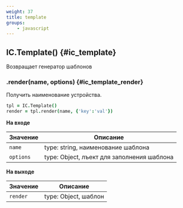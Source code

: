 ```yaml
---
weight: 37
title: template
groups:
    - javascript
---
```


## IC.Template() {#ic_template}

Возвращает генератор шаблонов

### .render(name, options) {#ic_template_render}

Получить наименование устройства.

```coffeescript
tpl = IC.Template()
render = tpl.render(name, {'key':'val'})
```

**На входе**

**Значение** | **Описание**
-------------|--------------
  `name`     | type: string, наименование шаблона
  `options`  | type: Object, лъект для заполнения шаблона


**На выходе**

**Значение** | **Описание**
-------------|--------------
  `render`     | type: Object, шаблон

